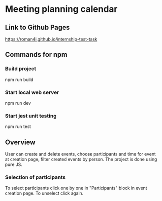 # Meeting planning calendar


## Link to Github Pages
<https://roman4i.github.io/internship-test-task>

## Commands for npm
### Build project
  npm run build
### Start local web server
  npm run dev
### Start jest unit testing
  npm run test

## Overview
User can create and delete events, choose participants and time for event at creation page, filter created events by person. The project is done using pure JS.
### Selection of participants
To select participants click one by one in "Participants" block in event creation page.
To unselect click again.
